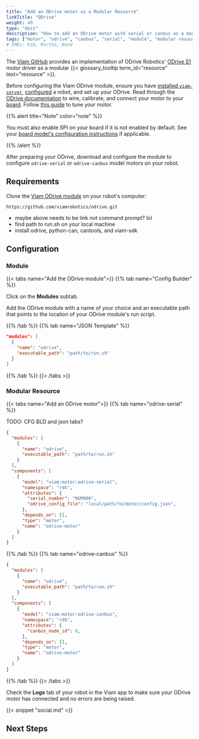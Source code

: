 ```yaml
---
title: "Add an ODrive motor as a Modular Resource"
linkTitle: "ODrive"
weight: 40
type: "docs"
description: "How to add an ODrive motor with serial or canbus as a modular resource of your robot."
tags: ["motor", "odrive", "canbus", "serial", "module", "modular resources"]
# SMEs: Kim, Martha, Rand
---
```


The [Viam GitHub](https://github.com/viamrobotics/odrive) provides an implementation of ODrive Robotics' [ODrive S1](https://odriverobotics.com/shop/odrive-s1) motor driver as a modular {{< glossary_tooltip term_id="resource" text="resource" >}}.

Before configuring the Viam ODrive module, ensure you have [installed `viam-server`](/installation/), [configured](/manage/configuration/) a robot, and set up your ODrive.
Read through the [ODrive documentation](https://docs.odriverobotics.com/v/latest/getting-started.html) to wire, calibrate, and connect your motor to your [board](/components/board/).
Follow [this guide](https://docs.odriverobotics.com/v/latest/control.html#control-doc) to tune your motor.

<!-- TODO: Should we make the following a note?
The configuration remains on the same ODrive motor controller across reboots, and only changes when you go through the configuration of the ODrive again. 
- grab path to ODRIVEconfig file for configuration later if you want it to be reconfigured
-->

{{% alert title="Note" color="note" %}}

You must also enable SPI on your board if it is not enabled by default.
See your [board model's configuration instructions](/components/board/#configuration) if applicable.

{{% /alert %}}

<!-- 

* Update the sample config as following:
    * Update the `executable_path` (string) to the location of `run.sh` on your machine
    * If using a `"canbus"` connection, update the `canbus_node_id` (int) to the node ID of whichever CAN node you'd like to use
TODO: NEED TO POINT SOMEWHERE TO MODULAR RESOURCES DOCUMENTATION
   -->

After preparing your ODrive, download and configure the module to configure `odrive-serial` or `odrive-canbus` model motors on your robot.

## Requirements

Clone the [Viam ODrive module](https://github.com/viamrobotics/odrive) on your robot's computer:

``` {id="terminal-prompt" class="command-line" data-prompt="$"}
https://github.com/viamrobotics/odrive.git
```

- maybe above needs to be link not command prompt? lol
- find path to run.sh on your local machine
- install odrive, python-can, cantools, and viam-sdk

## Configuration

### Module

{{< tabs name="Add the ODrive module">}}
{{% tab name="Config Builder" %}}

Click on the **Modules** subtab.

Add the ODrive module with a name of your choice and an executable path that points to the location of your ODrive module's run script.

<!-- TODO: add image -->

{{% /tab %}}
{{% tab name="JSON Template" %}}

```json {class="line-numbers linkable-line-numbers"}
"modules": [
  {
    "name": "odrive",
    "executable_path": "path/to/run.sh"
  }
]
```

{{% /tab %}}
{{< /tabs >}}

 <!-- diff requirements for canbus and odrive can tab?
    - can deffo show requirements for multiple on canbus tab example but should I consider if it should be its own section?
    - connecting section is split in these tabs  -->

### Modular Resource

{{< tabs name="Add an ODrive motor">}}
{{% tab name="odrive-serial" %}}

TODO: CFG BLD and json tabs?
```json {class="line-numbers linkable-line-numbers"}
{
  "modules": [
    {
      "name": "odrive",
      "executable_path": "path/to/run.sh"
    }
  ],
  "components": [
    {
      "model": "viam:motor:odrive-serial",
      "namespace": "rdk",
      "attributes": {
        "serial_number": "NUM000",
        "odrive_config_file": "local/path/to/motor/config.json",
      },
      "depends_on": [],
      "type": "motor",
      "name": "odrive-motor"
    }
  ]
}
```

{{% /tab %}}
{{% tab name="odrive-canbus" %}}

```json {class="line-numbers linkable-line-numbers"}
{
  "modules": [
    {
      "name": "odrive",
      "executable_path": "path/to/run.sh"
    }
  ],
  "components": [
    {
      "model": "viam:motor:odrive-canbus",
      "namespace": "rdk",
      "attributes": {
        "canbus_node_id": 0,
      },
      "depends_on": [],
      "type": "motor",
      "name": "odrive-motor"
    }
  ]
}
```

{{% /tab %}}
{{< /tabs >}}

<!-- 
{{< tabs name="Add an Odrive motor component">}}
{{% tab name="Config Builder" %}}

Physically connect the ODrive motor to your machine.
Go to your robot's page on the [Viam app](https://app.viam.com/).

Navigate to the **Config** tab on your robot's page, and click on the **Components** subtab.

Add a component with type `motor`, model `viam:motor:odrive-canbus`, and a name of your choice:

![adding odrive component](../../img/add-odrive/add-odrive-component-ui.png)

Paste the following into the **Attributes** field of your new component according to your machine's architecture (none needed for Linux):

{{% /tab %}}
{{% tab name="JSON Template" %}}

Navigate to the **Config** tab.
Select the **Raw JSON** mode, then copy/paste the following `"components"` and `"modules"` JSON:

```json {class="line-numbers linkable-line-numbers"}

```

{{% /tab %}}
{{< /tabs >}} -->

Check the **Logs** tab of your robot in the Viam app to make sure your ODrive motor has connected and no errors are being raised.

{{< snippet "social.md" >}}

## Next Steps

<!-- {{< cards >}}
  {{% card link="/services/slam/cartographer" size="small" %}}
  {{% card link="/services/slam" size="small" %}}
{{< /cards >}} -->
